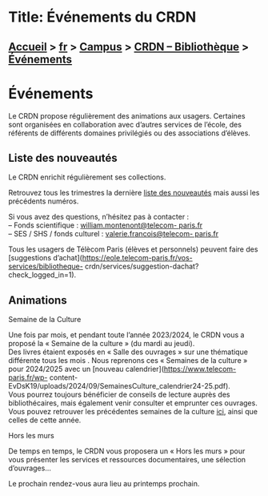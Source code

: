 # Title: Événements du CRDN

## [Accueil](https://www.telecom-paris.fr "https://www.telecom-paris.fr") > [fr](https://www.telecom-paris.fr/fr "fr") > [Campus](https://www.telecom-paris.fr/fr/campus "Campus") > [CRDN – Bibliothèque](https://www.telecom-paris.fr/fr/campus/bibliotheque "CRDN – Bibliothèque") > [Événements](https://www.telecom-paris.fr/fr/campus/bibliotheque/evenements)

[](https://www.telecom-paris.fr/fr/accueil)

# Événements

Le CRDN propose régulièrement des animations aux usagers. Certaines sont
organisées en collaboration avec d’autres services de l’école, des référents
de différents domaines privilégiés ou des associations d’élèves.

## Liste des nouveautés

  
Le CRDN enrichit régulièrement ses collections.

Retrouvez tous les trimestres la dernière [liste des
nouveautés](https://www.calameo.com/subscriptions/7374017) mais aussi les
précédents numéros.

Si vous avez des questions, n’hésitez pas à contacter :  
– Fonds scientifique : [william.montenont@telecom-
paris.fr](mailto:william.montenont@telecom-paris.fr)  
– SES / SHS / fonds culturel : [valerie.francois@telecom-
paris.fr](mailto:valerie.francois@telecom-paris.fr)

Tous les usagers de Télècom Paris (élèves et personnels) peuvent faire des
[suggestions d’achat](https://eole.telecom-paris.fr/vos-services/bibliotheque-
crdn/services/suggestion-dachat?check_logged_in=1).

## Animations

Semaine de la Culture

Une fois par mois, et pendant toute l’année 2023/2024, le CRDN vous a proposé
la « Semaine de la culture » (du mardi au jeudi).  
Des livres étaient exposés en « Salle des ouvrages » sur une thématique
différente tous les mois . Nous reprenons ces « Semaines de la culture » pour
2024/2025 avec un [nouveau calendrier](https://www.telecom-paris.fr/wp-
content-EvDsK19/uploads/2024/09/SemainesCulture_calendrier24-25.pdf).  
Vous pourrez toujours bénéficier de conseils de lecture auprès des
bibliothécaires, mais également venir consulter et emprunter ces ouvrages.
Vous pouvez retrouver les précédentes semaines de la culture
[ici](https://www.calameo.com/subscriptions/7556695), ainsi que celles de
cette année.

Hors les murs

De temps en temps, le CRDN vous proposera un « Hors les murs » pour vous
présenter les services et ressources documentaires, une sélection d’ouvrages…

Le prochain rendez-vous aura lieu au printemps prochain.

